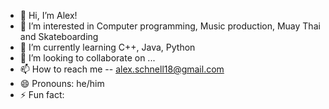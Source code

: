 - 👋 Hi, I’m Alex!
- 👀 I’m interested in Computer programming, Music production, Muay Thai and Skateboarding
- 🌱 I’m currently learning C++, Java, Python
- 💞️ I’m looking to collaborate on ...
- 📫 How to reach me -- alex.schnell18@gmail.com
- 😄 Pronouns: he/him
- ⚡ Fun fact: 

<!---
audioninja8/audioninja8 is a ✨ special ✨ repository because its `README.md` (this file) appears on your GitHub profile.
You can click the Preview link to take a look at your changes.
--->
